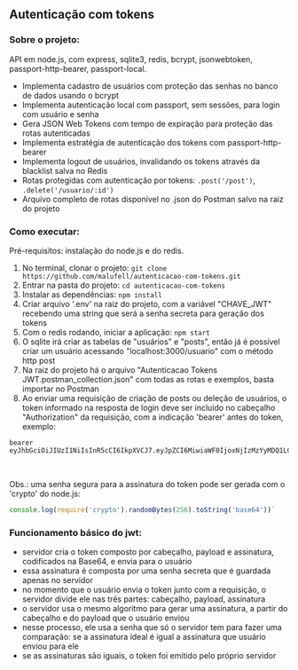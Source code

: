 ## Autenticação com tokens

### Sobre o projeto:

API em node.js, com express, sqlite3, redis, bcrypt, jsonwebtoken, passport-http-bearer, passport-local.

- Implementa cadastro de usuários com proteção das senhas no banco de dados usando o bcrypt
- Implementa autenticação local com passport, sem sessões, para login com usuário e senha
- Gera JSON Web Tokens com tempo de expiração para proteção das rotas autenticadas
- Implementa estratégia de autenticação dos tokens com passport-http-bearer 
- Implementa logout de usuários, invalidando os tokens através da blacklist salva no Redis
- Rotas protegidas com autenticação por tokens: `.post('/post')`, `.delete('/usuario/:id')`
- Arquivo completo de rotas disponível no .json do Postman salvo na raiz do projeto

### Como executar:

Pré-requisitos: instalação do node.js e do redis.

1. No terminal, clonar o projeto: `git clone https://github.com/malufell/autenticacao-com-tokens.git`
2. Entrar na pasta do projeto: `cd autenticacao-com-tokens`
3. Instalar as dependências: `npm install`
4. Criar arquivo '.env' na raiz do projeto, com a variável "CHAVE_JWT" recebendo uma string que será a senha secreta para geração dos tokens
5. Com o redis rodando, iniciar a aplicação: `npm start`
6. O sqlite irá criar as tabelas de "usuários" e "posts", então já é possível criar um usuário acessando "localhost:3000/usuario" com o método http post
7. Na raiz do projeto há o arquivo "Autenticacao Tokens JWT.postman_collection.json" com todas as rotas e exemplos, basta importar no Postman 
8. Ao enviar uma requisição de criação de posts ou deleção de usuários, o token informado na resposta de login deve ser incluído no cabeçalho "Authorization" da requisição, com a indicação 'bearer' antes do token, exemplo: 
```console 
bearer eyJhbGciOiJIUzI1NiIsInR5cCI6IkpXVCJ7.eyJpZCI6MiwiaWF0IjoxNjIzMzYyMDQ1LCJleHAiOjE2MjMzNjI5NDV9.I41YgT8BCSF6z6nd0HfzE0FJS_d8kXvYHdsnbAq8O5Y
``` 

<br>

Obs.: uma senha segura para a assinatura do token pode ser gerada com o 'crypto' do node.js: 
```javascript
console.log(require('crypto').randomBytes(256).toString('base64'))`
```

### Funcionamento básico do jwt:

- servidor cria o token composto por cabeçalho, payload e assinatura, codificados na Base64, e envia para o usuário
- essa assinatura é composta por uma senha secreta que é guardada apenas no servidor
- no momento que o usuário envia o token junto com a requisição, o servidor divide ele nas três partes: cabeçalho, payload, assinatura
- o servidor usa o mesmo algoritmo para gerar uma assinatura, a partir do cabeçalho e do payload que o usuário enviou
- nesse processo, ele usa a senha que só o servidor tem para fazer uma comparação: se a assinatura ideal é igual a assinatura que usuário enviou para ele
- se as assinaturas são iguais, o token foi emitido pelo próprio servidor
